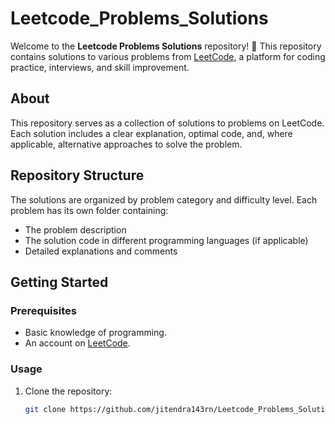 # Leetcode_Problems_Solutions

Welcome to the **Leetcode Problems Solutions** repository! 🚀 This repository contains solutions to various problems from [LeetCode](https://leetcode.com/), a platform for coding practice, interviews, and skill improvement.

## About

This repository serves as a collection of solutions to problems on LeetCode. Each solution includes a clear explanation, optimal code, and, where applicable, alternative approaches to solve the problem.

## Repository Structure

The solutions are organized by problem category and difficulty level. Each problem has its own folder containing:
- The problem description
- The solution code in different programming languages (if applicable)
- Detailed explanations and comments

  
## Getting Started

### Prerequisites
- Basic knowledge of programming.
- An account on [LeetCode](https://leetcode.com/).

### Usage
1. Clone the repository:
   ```bash
   git clone https://github.com/jitendra143rn/Leetcode_Problems_Solutions.git
